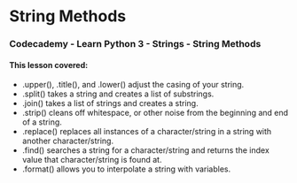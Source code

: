 # String Methods
### Codecademy - Learn Python 3 - Strings - String Methods

#### This lesson covered:

- .upper(), .title(), and .lower() adjust the casing of your string.
- .split() takes a string and creates a list of substrings.
- .join() takes a list of strings and creates a string.
- .strip() cleans off whitespace, or other noise from the beginning and end of a string.
- .replace() replaces all instances of a character/string in a string with another character/string.
- .find() searches a string for a character/string and returns the index value that character/string is found at.
- .format() allows you to interpolate a string with variables.
